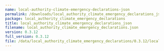 ```yaml
---
name: local-authority-climate-emergency-declarations-json
permalink: /downloads/local_authority_climate_emergency_declarations_json/0_3_12
package: local_authority_climate_emergency_declarations
title: local_authority_climate_emergency_declarations_json
filename: local_authority_climate_emergency_declarations.json
version: 0.3.12
full_version: 0.3.12
file: /data/local_authority_climate_emergency_declarations/0.3.12/local_authority_climate_emergency_declarations.json
---
```

